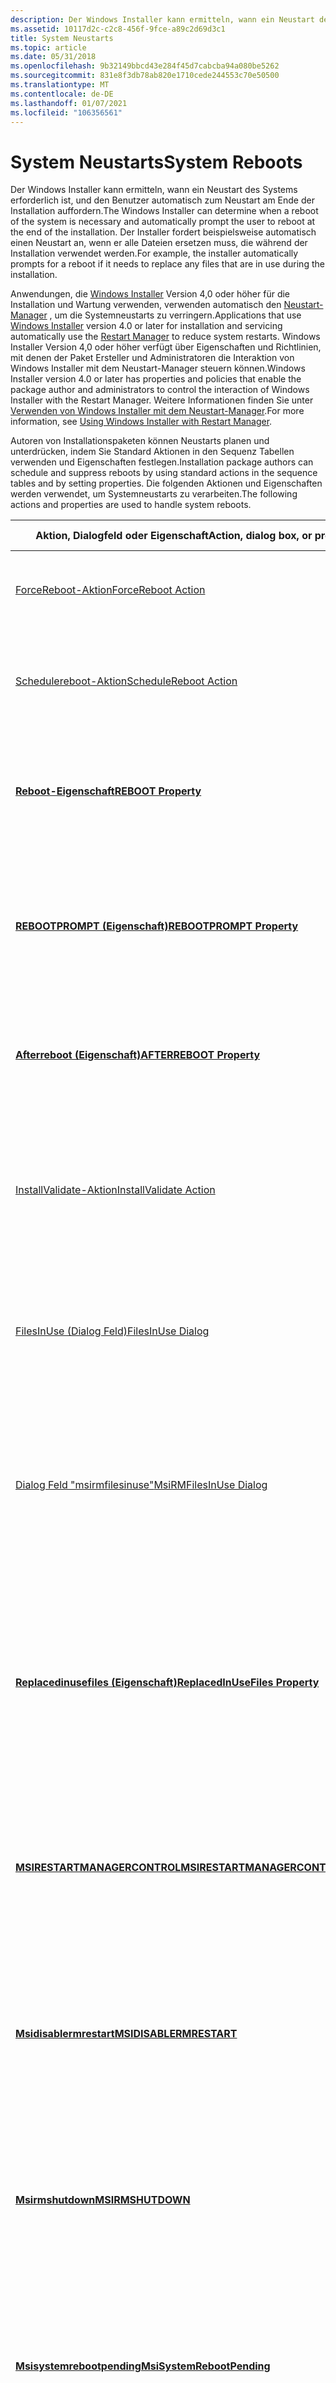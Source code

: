 ```yaml
---
description: Der Windows Installer kann ermitteln, wann ein Neustart des Systems erforderlich ist, und den Benutzer automatisch zum Neustart am Ende der Installation auffordern.
ms.assetid: 10117d2c-c2c8-456f-9fce-a89c2d69d3c1
title: System Neustarts
ms.topic: article
ms.date: 05/31/2018
ms.openlocfilehash: 9b32149bbcd43e284f45d7cabcba94a080be5262
ms.sourcegitcommit: 831e8f3db78ab820e1710cede244553c70e50500
ms.translationtype: MT
ms.contentlocale: de-DE
ms.lasthandoff: 01/07/2021
ms.locfileid: "106356561"
---
```

# <a name="system-reboots"></a><span data-ttu-id="5dc87-103">System Neustarts</span><span class="sxs-lookup"><span data-stu-id="5dc87-103">System Reboots</span></span>

<span data-ttu-id="5dc87-104">Der Windows Installer kann ermitteln, wann ein Neustart des Systems erforderlich ist, und den Benutzer automatisch zum Neustart am Ende der Installation auffordern.</span><span class="sxs-lookup"><span data-stu-id="5dc87-104">The Windows Installer can determine when a reboot of the system is necessary and automatically prompt the user to reboot at the end of the installation.</span></span> <span data-ttu-id="5dc87-105">Der Installer fordert beispielsweise automatisch einen Neustart an, wenn er alle Dateien ersetzen muss, die während der Installation verwendet werden.</span><span class="sxs-lookup"><span data-stu-id="5dc87-105">For example, the installer automatically prompts for a reboot if it needs to replace any files that are in use during the installation.</span></span>

<span data-ttu-id="5dc87-106">Anwendungen, die [Windows Installer](windows-installer-portal.md) Version 4,0 oder höher für die Installation und Wartung verwenden, verwenden automatisch den [Neustart-Manager](../rstmgr/restart-manager-portal.md) , um die Systemneustarts zu verringern.</span><span class="sxs-lookup"><span data-stu-id="5dc87-106">Applications that use [Windows Installer](windows-installer-portal.md) version 4.0 or later for installation and servicing automatically use the [Restart Manager](../rstmgr/restart-manager-portal.md) to reduce system restarts.</span></span> <span data-ttu-id="5dc87-107">Windows Installer Version 4,0 oder höher verfügt über Eigenschaften und Richtlinien, mit denen der Paket Ersteller und Administratoren die Interaktion von Windows Installer mit dem Neustart-Manager steuern können.</span><span class="sxs-lookup"><span data-stu-id="5dc87-107">Windows Installer version 4.0 or later has properties and policies that enable the package author and administrators to control the interaction of Windows Installer with the Restart Manager.</span></span> <span data-ttu-id="5dc87-108">Weitere Informationen finden Sie unter [Verwenden von Windows Installer mit dem Neustart-Manager](using-windows-installer-with-restart-manager.md).</span><span class="sxs-lookup"><span data-stu-id="5dc87-108">For more information, see [Using Windows Installer with Restart Manager](using-windows-installer-with-restart-manager.md).</span></span>

<span data-ttu-id="5dc87-109">Autoren von Installationspaketen können Neustarts planen und unterdrücken, indem Sie Standard Aktionen in den Sequenz Tabellen verwenden und Eigenschaften festlegen.</span><span class="sxs-lookup"><span data-stu-id="5dc87-109">Installation package authors can schedule and suppress reboots by using standard actions in the sequence tables and by setting properties.</span></span> <span data-ttu-id="5dc87-110">Die folgenden Aktionen und Eigenschaften werden verwendet, um Systemneustarts zu verarbeiten.</span><span class="sxs-lookup"><span data-stu-id="5dc87-110">The following actions and properties are used to handle system reboots.</span></span>



| <span data-ttu-id="5dc87-111">Aktion, Dialogfeld oder Eigenschaft</span><span class="sxs-lookup"><span data-stu-id="5dc87-111">Action, dialog box, or property</span></span>                                                | <span data-ttu-id="5dc87-112">Kurzbeschreibung</span><span class="sxs-lookup"><span data-stu-id="5dc87-112">Brief description</span></span>                                                                                                                                             |
|--------------------------------------------------------------------------------|---------------------------------------------------------------------------------------------------------------------------------------------------------------|
| [<span data-ttu-id="5dc87-113">ForceReboot-Aktion</span><span class="sxs-lookup"><span data-stu-id="5dc87-113">ForceReboot Action</span></span>](forcereboot-action.md)                                   | <span data-ttu-id="5dc87-114">Fordert den Benutzer zur Eingabe eines Neustarts während der Installation auf.</span><span class="sxs-lookup"><span data-stu-id="5dc87-114">Prompts the user for a reboot during the installation.</span></span>                                                                                                        |
| [<span data-ttu-id="5dc87-115">Schedulereboot-Aktion</span><span class="sxs-lookup"><span data-stu-id="5dc87-115">ScheduleReboot Action</span></span>](schedulereboot-action.md)                             | <span data-ttu-id="5dc87-116">Fordert den Benutzer auf, am Ende der Installation einen Neustart auszuführen.</span><span class="sxs-lookup"><span data-stu-id="5dc87-116">Prompts the user for a reboot at the end of the installation.</span></span>                                                                                                 |
| [<span data-ttu-id="5dc87-117">**Reboot-Eigenschaft**</span><span class="sxs-lookup"><span data-stu-id="5dc87-117">**REBOOT Property**</span></span>](reboot.md)                                              | <span data-ttu-id="5dc87-118">Erzwingt oder unterdrückt bestimmte automatische Eingabe Aufforderungen für einen Systemneustart.</span><span class="sxs-lookup"><span data-stu-id="5dc87-118">Forces or suppresses certain automatic prompts for a system reboot.</span></span>                                                                                           |
| [<span data-ttu-id="5dc87-119">**REBOOTPROMPT (Eigenschaft)**</span><span class="sxs-lookup"><span data-stu-id="5dc87-119">**REBOOTPROMPT Property**</span></span>](rebootprompt.md)                                  | <span data-ttu-id="5dc87-120">Unterdrückt die Anzeige von Eingabe Aufforderungen für Neustarts für den Benutzer.</span><span class="sxs-lookup"><span data-stu-id="5dc87-120">Suppresses the display of prompts for reboots to the user.</span></span> <span data-ttu-id="5dc87-121">Alle benötigten Neustarts erfolgen automatisch.</span><span class="sxs-lookup"><span data-stu-id="5dc87-121">Any needed reboots happen automatically.</span></span>                                                           |
| [<span data-ttu-id="5dc87-122">**Afterreboot (Eigenschaft)**</span><span class="sxs-lookup"><span data-stu-id="5dc87-122">**AFTERREBOOT Property**</span></span>](afterreboot.md)                                    | <span data-ttu-id="5dc87-123">Wird häufig in einer Bedingung verwendet, die für die ForceReboot-Aktion durchgesetzt wird.</span><span class="sxs-lookup"><span data-stu-id="5dc87-123">Commonly used in a condition imposed on the ForceReboot Action.</span></span>                                                                                               |
| [<span data-ttu-id="5dc87-124">InstallValidate-Aktion</span><span class="sxs-lookup"><span data-stu-id="5dc87-124">InstallValidate Action</span></span>](installvalidate-action.md)                           | <span data-ttu-id="5dc87-125">Zeigt ggf. das Dialog Feld FilesInUse an und bietet Benutzern die Möglichkeit, Prozesse zu beenden und einige Systemneustarts zu vermeiden.</span><span class="sxs-lookup"><span data-stu-id="5dc87-125">Displays the FilesInUse Dialog, if necessary, giving users the opportunity to shut down processes and avoid some system reboots.</span></span>                              |
| [<span data-ttu-id="5dc87-126">FilesInUse (Dialog Feld)</span><span class="sxs-lookup"><span data-stu-id="5dc87-126">FilesInUse Dialog</span></span>](filesinuse-dialog.md)                                     | <span data-ttu-id="5dc87-127">Bietet Benutzern die Möglichkeit, Prozesse zu beenden, um einige Systemneustarts zu vermeiden.</span><span class="sxs-lookup"><span data-stu-id="5dc87-127">Gives users the opportunity to shut down processes to avoid some system reboots.</span></span>                                                                              |
| [<span data-ttu-id="5dc87-128">Dialog Feld "msirmfilesinuse"</span><span class="sxs-lookup"><span data-stu-id="5dc87-128">MsiRMFilesInUse Dialog</span></span>](msirmfilesinuse-dialog.md)                           | <span data-ttu-id="5dc87-129">Gibt Benutzern die Möglichkeit, Anwendungen mit dem [Neustart-Manager](../rstmgr/restart-manager-portal.md) zu schließen und neu zu starten.</span><span class="sxs-lookup"><span data-stu-id="5dc87-129">Gives users the option to use the [Restart Manager](../rstmgr/restart-manager-portal.md) to close and restart applications.</span></span> <span data-ttu-id="5dc87-130">Verfügbar ab Windows Installer Version 4,0.</span><span class="sxs-lookup"><span data-stu-id="5dc87-130">Available beginning with Windows Installer version 4.0.</span></span> |
| [<span data-ttu-id="5dc87-131">**Replacedinusefiles (Eigenschaft)**</span><span class="sxs-lookup"><span data-stu-id="5dc87-131">**ReplacedInUseFiles Property**</span></span>](replacedinusefiles.md)                      | <span data-ttu-id="5dc87-132">Legen Sie fest, ob das Installationsprogramm über eine verwendete Datei installiert wird.</span><span class="sxs-lookup"><span data-stu-id="5dc87-132">Set if the installer installs over a file in use.</span></span> <span data-ttu-id="5dc87-133">Diese Eigenschaft wird von benutzerdefinierten Aktionen verwendet, um zu erkennen, dass ein Neustart erforderlich ist.</span><span class="sxs-lookup"><span data-stu-id="5dc87-133">This property is used by custom actions to detect that a reboot is required.</span></span>                                |
| [<span data-ttu-id="5dc87-134">**MSIRESTARTMANAGERCONTROL**</span><span class="sxs-lookup"><span data-stu-id="5dc87-134">**MSIRESTARTMANAGERCONTROL**</span></span>](msirestartmanagercontrol.md)                   | <span data-ttu-id="5dc87-135">Eigenschaft zum deaktivieren Windows Installer Interaktion mit dem [Neustart-Manager](../rstmgr/restart-manager-portal.md).</span><span class="sxs-lookup"><span data-stu-id="5dc87-135">Property to disable Windows Installer interaction with the [Restart Manager](../rstmgr/restart-manager-portal.md).</span></span> <span data-ttu-id="5dc87-136">Verfügbar ab Windows Installer Version 4,0.</span><span class="sxs-lookup"><span data-stu-id="5dc87-136">Available beginning with Windows Installer version 4.0.</span></span>          |
| [<span data-ttu-id="5dc87-137">**Msidisablermrestart**</span><span class="sxs-lookup"><span data-stu-id="5dc87-137">**MSIDISABLERMRESTART**</span></span>](msidisablermrestart.md)                             | <span data-ttu-id="5dc87-138">Gibt an, wie der [Neustart-Manager](../rstmgr/restart-manager-portal.md) Anwendungen schließt und neu startet.</span><span class="sxs-lookup"><span data-stu-id="5dc87-138">Specifies how the [Restart Manager](../rstmgr/restart-manager-portal.md) closes and restarts applications.</span></span> <span data-ttu-id="5dc87-139">Verfügbar ab Windows Installer Version 4,0.</span><span class="sxs-lookup"><span data-stu-id="5dc87-139">Available beginning with Windows Installer version 4.0.</span></span>                  |
| [<span data-ttu-id="5dc87-140">**Msirmshutdown**</span><span class="sxs-lookup"><span data-stu-id="5dc87-140">**MSIRMSHUTDOWN**</span></span>](msirmshutdown.md)                                         | <span data-ttu-id="5dc87-141">Gibt an, wie der [Neustart-Manager](../rstmgr/restart-manager-portal.md) Anwendungen schließt und neu startet.</span><span class="sxs-lookup"><span data-stu-id="5dc87-141">Specifies how the [Restart Manager](../rstmgr/restart-manager-portal.md) closes and restarts applications.</span></span> <span data-ttu-id="5dc87-142">Verfügbar ab Windows Installer Version 4,0.</span><span class="sxs-lookup"><span data-stu-id="5dc87-142">Available beginning with Windows Installer version 4.0.</span></span>                  |
| [<span data-ttu-id="5dc87-143">**Msisystemrebootpending**</span><span class="sxs-lookup"><span data-stu-id="5dc87-143">**MsiSystemRebootPending**</span></span>](msisystemrebootpending.md)                       | <span data-ttu-id="5dc87-144">Der Installer legt diese Eigenschaft fest, wenn ein Neustart des Betriebssystems aussteht.</span><span class="sxs-lookup"><span data-stu-id="5dc87-144">Installer sets this property if a restart of the operating system is pending.</span></span> <span data-ttu-id="5dc87-145">Verfügbar ab Windows Installer Version 4,0.</span><span class="sxs-lookup"><span data-stu-id="5dc87-145">Available beginning with Windows Installer version 4.0.</span></span>                         |
| [<span data-ttu-id="5dc87-146">Disableautomaticapplicationshutdown</span><span class="sxs-lookup"><span data-stu-id="5dc87-146">DisableAutomaticApplicationShutdown</span></span>](disableautomaticapplicationshutdown.md) | <span data-ttu-id="5dc87-147">Richtlinie zum deaktivieren Windows Installer Interaktion mit dem [Neustart-Manager](../rstmgr/restart-manager-portal.md).</span><span class="sxs-lookup"><span data-stu-id="5dc87-147">Policy to disable Windows Installer interaction with [Restart Manager](../rstmgr/restart-manager-portal.md).</span></span> <span data-ttu-id="5dc87-148">Verfügbar ab Windows Installer Version 4,0.</span><span class="sxs-lookup"><span data-stu-id="5dc87-148">Available beginning with Windows Installer version 4.0.</span></span>                |



 

<span data-ttu-id="5dc87-149">Fehler \_ beim Installieren von \_ Suspend bedeutet, dass die Installation nicht fertiggestellt oder zurückgesetzt wurde.</span><span class="sxs-lookup"><span data-stu-id="5dc87-149">ERROR\_INSTALL\_SUSPEND means the installation did not complete or rollback.</span></span> <span data-ttu-id="5dc87-150">Die Installation muss fortgesetzt werden, bevor Sie abgeschlossen ist.</span><span class="sxs-lookup"><span data-stu-id="5dc87-150">The installation must resume before it is completed.</span></span> <span data-ttu-id="5dc87-151">Möglicherweise muss das System neu gestartet werden, bevor die Installation fortgesetzt werden kann.</span><span class="sxs-lookup"><span data-stu-id="5dc87-151">The system may need to be rebooted before the installation can resume.</span></span>

<span data-ttu-id="5dc87-152">Der Windows Installer gibt den Fehlercode Fehler \_ beim Installieren von Suspend zurück, \_ Wenn die [ForceReboot-Aktion](forcereboot-action.md) ausgeführt wird.</span><span class="sxs-lookup"><span data-stu-id="5dc87-152">The Windows Installer returns the error code ERROR\_INSTALL\_SUSPEND when the [ForceReboot action](forcereboot-action.md) is run.</span></span> <span data-ttu-id="5dc87-153">\_ \_ \_ Wenn ein Neustart erforderlich ist, bevor die Anwendung ausgeführt wird, wird ein Neustart des \_ Fehlers \_ "Fehler erfolgreich" zurückgegeben \_ .</span><span class="sxs-lookup"><span data-stu-id="5dc87-153">It returns ERROR\_SUCCESS\_REBOOT\_REQUIRED if a reboot is required before running the application, and it returns ERROR\_SUCCESS\_REBOOT\_INITIATED if the installer has actually started a reboot.</span></span> <span data-ttu-id="5dc87-154">Beachten Sie Folgendes: da Neustarts asynchron sind, kann der Neustart tatsächlich erfolgen, bevor der Fehlercode zurückgegeben wird.</span><span class="sxs-lookup"><span data-stu-id="5dc87-154">Note that because reboots are asynchronous, the reboot may actually occur before the error code is returned.</span></span> <span data-ttu-id="5dc87-155">Weitere Informationen finden Sie unter [Fehler Codes](error-codes.md).</span><span class="sxs-lookup"><span data-stu-id="5dc87-155">For more information, see [Error Codes](error-codes.md).</span></span>

<span data-ttu-id="5dc87-156">Benutzerdefinierte Aktionen können eine Aufforderung zum Neustart am Ende einer Installation erzwingen, indem [**msisetmode**](/windows/desktop/api/Msiquery/nf-msiquery-msisetmode)aufgerufen wird.</span><span class="sxs-lookup"><span data-stu-id="5dc87-156">Custom actions can force a prompt for reboot at the end of an installation by calling [**MsiSetMode**](/windows/desktop/api/Msiquery/nf-msiquery-msisetmode).</span></span> <span data-ttu-id="5dc87-157">Benutzerdefinierte Aktionen können auch überprüfen, ob eine ausstehende Neustart Aufforderung angezeigt wird, indem Sie [**msigetmode**](/windows/desktop/api/Msiquery/nf-msiquery-msigetmode)aufrufen.</span><span class="sxs-lookup"><span data-stu-id="5dc87-157">Custom actions can also check for a pending reboot prompt by calling [**MsiGetMode**](/windows/desktop/api/Msiquery/nf-msiquery-msigetmode).</span></span>

## <a name="filesinuse-dialog"></a><span data-ttu-id="5dc87-158">FilesInUse (Dialog Feld)</span><span class="sxs-lookup"><span data-stu-id="5dc87-158">FilesInUse Dialog</span></span>

<span data-ttu-id="5dc87-159">Das Installationsprogramm kann ermitteln, wann ein Neustart des Systems erforderlich ist, und den Benutzer zum Neustart auffordern.</span><span class="sxs-lookup"><span data-stu-id="5dc87-159">The installer can determine when a reboot of the system is necessary and prompt the user with a request to reboot.</span></span> <span data-ttu-id="5dc87-160">Häufig ist ein Systemneustart erforderlich, da das Installationsprogramm versucht, eine Datei zu installieren, die zurzeit verwendet wird.</span><span class="sxs-lookup"><span data-stu-id="5dc87-160">Commonly, a system reboot is required because the installer is attempting to install a file that is currently being used.</span></span> <span data-ttu-id="5dc87-161">Wenn die [InstallValidate-Aktion](installvalidate-action.md) die Installation einer verwendeten Datei erkennt, wird das [Dialog Feld FilesInUse](filesinuse-dialog.md)angezeigt.</span><span class="sxs-lookup"><span data-stu-id="5dc87-161">If the [InstallValidate action](installvalidate-action.md) detects the installation of a file in use it displays the [FilesInUse Dialog](filesinuse-dialog.md).</span></span>

<span data-ttu-id="5dc87-162">Wenn Sie davon ausgehen, dass das Installationsprogramm ein filesinusedialog anzeigt, dies jedoch nicht der Fall ist, kann dies auf einen der folgenden Gründe zurückzuführen sein:</span><span class="sxs-lookup"><span data-stu-id="5dc87-162">If you expect the installer to display a FilesInUseDialog, but it does not, this may be due to one of the following reasons:</span></span>

-   <span data-ttu-id="5dc87-163">Die verwendeten Dateien sind keine ausführbaren Dateien.</span><span class="sxs-lookup"><span data-stu-id="5dc87-163">The files in use are not executables.</span></span>
-   <span data-ttu-id="5dc87-164">Der Installer versucht nicht, diese Dateien zu installieren.</span><span class="sxs-lookup"><span data-stu-id="5dc87-164">The installer is not actually trying to install those files.</span></span>
-   <span data-ttu-id="5dc87-165">Der Prozess, der diese Dateien enthält, ist der Prozess, der die Installation aufruft.</span><span class="sxs-lookup"><span data-stu-id="5dc87-165">The process holding those files is the process invoking the installation.</span></span>
-   <span data-ttu-id="5dc87-166">Der Prozess, der diese Dateien enthält, ist ein Fenster, dem kein Fenster mit einem Titel zugeordnet ist.</span><span class="sxs-lookup"><span data-stu-id="5dc87-166">The process holding those files is one that does not have a window with a title associated with it.</span></span>

<span data-ttu-id="5dc87-167">Weitere Informationen finden Sie unter [Protokollieren von Neustart Anforderungen](logging-of-reboot-requests.md).</span><span class="sxs-lookup"><span data-stu-id="5dc87-167">For more information, see [Logging of Reboot Requests](logging-of-reboot-requests.md).</span></span>

 

 
